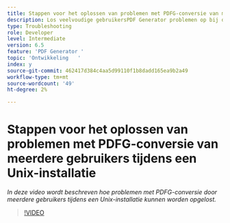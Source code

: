 ```yaml
---
title: Stappen voor het oplossen van problemen met PDFG-conversie van meerdere gebruikers tijdens een Unix-installatie
description: Los veelvoudige gebruikersPDF Generator problemen op bij de Opstelling van UNIX.
type: Troubleshooting
role: Developer
level: Intermediate
version: 6.5
feature: 'PDF Generator '
topic: 'Ontwikkeling   '
index: y
source-git-commit: 462417d384c4aa5d99110f1b8dadd165ea9b2a49
workflow-type: tm+mt
source-wordcount: '49'
ht-degree: 2%

---
```



# Stappen voor het oplossen van problemen met PDFG-conversie van meerdere gebruikers tijdens een Unix-installatie

*In deze video wordt beschreven hoe problemen met PDFG-conversie door meerdere gebruikers tijdens een Unix-installatie kunnen worden opgelost.*

>[!VIDEO](https://video.tv.adobe.com/v/335549?quality=9&learn=on)

